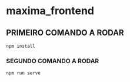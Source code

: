 # maxima_frontend

## PRIMEIRO COMANDO A RODAR
```
npm install
```

### SEGUNDO COMANDO A RODAR
```
npm run serve
```
